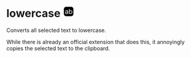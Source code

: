 # lowercase <img src="icon.png" alt="image" width="30"/>

Converts all selected text to lowercase.

While there is already an official extension that does this, it annoyingly copies the selected text to the clipboard.
